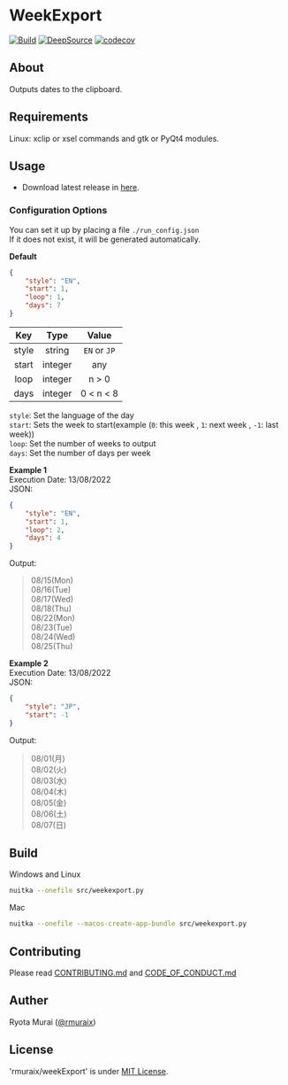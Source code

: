 # WeekExport
[![Build](https://github.com/rmuraix/weekExport/actions/workflows/build.yml/badge.svg)](https://github.com/rmuraix/weekExport/actions/workflows/build.yml)
[![DeepSource](https://deepsource.io/gh/rmuraix/weekExport.svg/?label=active+issues&token=UgBDSqrPFnTHj9hfza8F_ora)](https://deepsource.io/gh/rmuraix/weekExport/?ref=repository-badge)
[![codecov](https://codecov.io/gh/rmuraix/weekExport/branch/main/graph/badge.svg?token=9NAC1P80DY)](https://codecov.io/gh/rmuraix/weekExport)  
## About
Outputs dates to the clipboard.  
## Requirements
Linux: xclip or xsel commands and gtk or PyQt4 modules.  
## Usage
- Download latest release in [here](https://github.com/rmuraix/weekExport/releases).  
### Configuration Options
You can set it up by placing a file `./run_config.json`  
If it does not exist, it will be generated automatically.  

**Default**  
```json
{
    "style": "EN",
    "start": 1,
    "loop": 1,
    "days": 7
}
```  
| Key   | Type    | Value        |
| :---: | :-----: | :----------: |
| style | string  | `EN` or `JP` |
| start | integer | any          |
| loop  | integer | n > 0        |
| days  | integer | 0 < n < 8    |  

`style`: Set the language of the day  
`start`: Sets the week to start(example (`0`: this week , `1`: next week , `-1`: last week))  
`loop`: Set the number of weeks to output  
`days`: Set the number of days per week  

**Example 1**  
Execution Date: 13/08/2022  
JSON:  
```json
{
    "style": "EN",
    "start": 1,
    "loop": 2,
    "days": 4
}
```  
Output:  
> 08/15(Mon)  
> 08/16(Tue)  
> 08/17(Wed)  
> 08/18(Thu)  
> 08/22(Mon)  
> 08/23(Tue)  
> 08/24(Wed)  
> 08/25(Thu)  

**Example 2**  
Execution Date: 13/08/2022  
JSON:  
```json
{
    "style": "JP",
    "start": -1
}
```  
Output:  
> 08/01(月)  
> 08/02(火)  
> 08/03(水)  
> 08/04(木)  
> 08/05(金)  
> 08/06(土)  
> 08/07(日)  

## Build
Windows and Linux  
```bash
nuitka --onefile src/weekexport.py
```  
Mac  
```bash
nuitka --onefile --macos-create-app-bundle src/weekexport.py
```  
## Contributing  
Please read [CONTRIBUTING.md](./.github/CONTRIBUTING.md) and [CODE_OF_CONDUCT.md](./.github/CODE_OF_CONDUCT.md)   
## Auther
Ryota Murai ([@rmuraix](https://github.com/rmuraix))  
## License
'rmuraix/weekExport' is under [MIT License](/LICENSE).